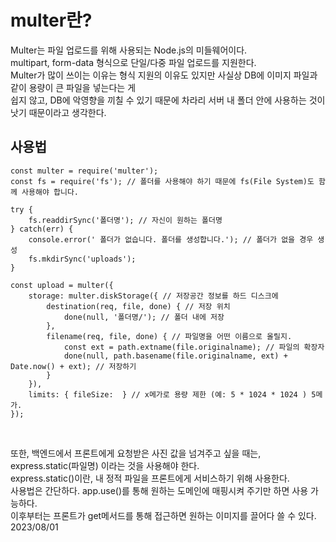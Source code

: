 <h1>multer란?</h1>
Multer는 파일 업로드를 위해 사용되는 Node.js의 미들웨어이다. <br>
multipart, form-data 형식으로 단일/다중 파일 업로드를 지원한다.<br>
Multer가 많이 쓰이는 이유는 형식 지원의 이유도 있지만 사실상 DB에 이미지 파일과 같이 용량이 큰 파일을 넣는다는 게<br>
쉽지 않고, DB에 악영향을 끼칠 수 있기 때문에 차라리 서버 내 폴더 안에 사용하는 것이 낫기 때문이라고 생각한다.

<h2>사용법</h2>

```
const multer = require('multer');
const fs = require('fs'); // 폴더를 사용해야 하기 때문에 fs(File System)도 함께 사용해야 합니다.

try {
	fs.readdirSync('폴더명'); // 자신이 원하는 폴더명
} catch(err) {
	console.error(' 폴더가 없습니다. 폴더를 생성합니다.'); // 폴더가 없을 경우 생성
    fs.mkdirSync('uploads'); 
}

const upload = multer({
    storage: multer.diskStorage({ // 저장공간 정보를 하드 디스크에
        destination(req, file, done) { // 저장 위치
            done(null, '폴더명/'); // 폴더 내에 저장
        },
        filename(req, file, done) { // 파일명을 어떤 이름으로 올릴지.
            const ext = path.extname(file.originalname); // 파일의 확장자
            done(null, path.basename(file.originalname, ext) + Date.now() + ext); // 저장하기
        }
    }),
    limits: { fileSize:  } // x메가로 용량 제한 (예: 5 * 1024 * 1024 ) 5메가.
});
```
<br>

또한, 백엔드에서 프론트에게 요청받은 사진 값을 넘겨주고 싶을 때는, express.static(파일명) 이라는 것을 사용해야 한다.<br>
express.static()이란, 내 정적 파일을 프론트에게 서비스하기 위해 사용한다. <br>
사용법은 간단하다. app.use()를 통해 원하는 도메인에 매핑시켜 주기만 하면 사용 가능하다. <br>
이후부터는 프론트가 get메서드를 통해 접근하면 원하는 이미지를 끌어다 쓸 수 있다.
2023/08/01
